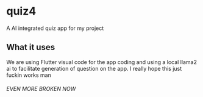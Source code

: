 # quiz4

A AI integrated quiz app for my project

## What it uses

We are using Flutter visual code for the app coding and using a local llama2 ai to facilitate generation of question on the app.
I really hope this just fuckin works man

###### EVEN MORE BROKEN NOW

